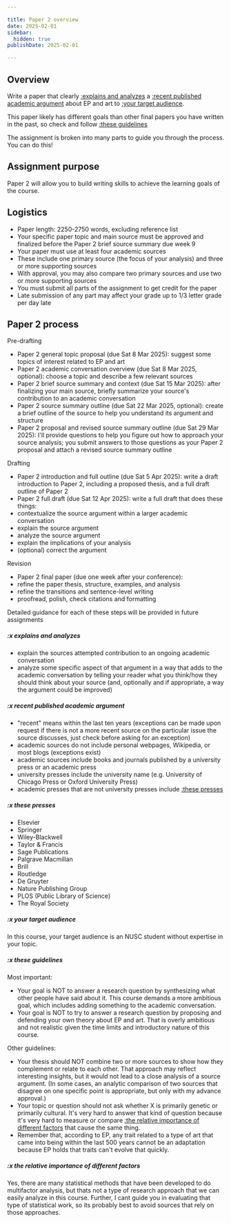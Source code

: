 ```yaml
---

title: Paper 2 overview
date: 2025-02-01
sidebar:
  hidden: true
publishDate: 2025-02-01

---
```


## Overview

Write a paper that clearly [:explains and analyzes](#x-explains-and-analyzes) a [:recent published academic argument](#x-recent-published-academic-argument) about EP and art to [:your target audience](#x-your-target-audience).

This paper likely has different goals than other final papers you have written in the past, so check and follow [:these guidelines](#x-these-guidelines)

The assignment is broken into many parts to guide you through the process. You can do this!

## Assignment purpose

Paper 2 will allow you to build writing skills to achieve the learning goals of the course.

## Logistics

- Paper length: 2250-2750 words, excluding reference list
- Your specific paper topic and main source must be approved and finalized before the Paper 2 brief source summary due week 9
- Your paper must use at least four academic sources
- These include one primary source (the focus of your analysis) and three or more supporting sources
- With approval, you may also compare two primary sources and use two or more supporting sources
- You must submit all parts of the assignment to get credit for the paper
- Late submission of any part may affect your grade up to 1/3 letter grade per day late

## Paper 2 process

Pre-drafting

- Paper 2 general topic proposal (due Sat 8 Mar 2025): suggest some topics of interest related to EP and art
- Paper 2 academic conversation overview (due Sat 8 Mar 2025, optional): choose a topic and describe a few relevant sources
- Paper 2 brief source summary and context (due Sat 15 Mar 2025): after finalizing your main source, briefly summarize your source's contribution to an academic conversation
- Paper 2 source summary outline (due Sat 22 Mar 2025, optional): create a brief outline of the source to help you understand its argument and structure
- Paper 2 proposal and revised source summary outline (due Sat 29 Mar 2025): I'll provide questions to help you figure out how to approach your source analysis; you submit answers to those questions as your Paper 2 proposal and attach a revised source summary outline

Drafting

- Paper 2 introduction and full outline (due Sat 5 Apr 2025): write a draft introduction to Paper 2, including a proposed thesis, and a full draft outline of Paper 2
- Paper 2 full draft (due Sat 12 Apr 2025): write a full draft that does these things:
- contextualize the source argument within a larger academic conversation
- explain the source argument
- analyze the source argument
- explain the implications of your analysis
- (optional) correct the argument

Revision

- Paper 2 final paper (due one week after your conference):
- refine the paper thesis, structure, examples, and analysis
- refine the transitions and sentence-level writing
- proofread, polish, check citations and formatting

Detailed guidance for each of these steps will be provided in future assignments

##### :x explains and analyzes

- explain the sources attempted contribution to an ongoing academic conversation
- analyze some specific aspect of that argument in a way that adds to the academic conversation by telling your reader what you think/how they should think about your source (and, optionally and if appropriate, a way the argument could be improved)

##### :x recent published academic argument

- "recent" means within the last ten years (exceptions can be made upon request if there is not a more recent source on the particular issue the source discusses, just check before asking for an exception)
- academic sources do not include personal webpages, Wikipedia, or most blogs (exceptions exist)
- academic sources include books and journals published by a university press or an academic press
- university presses include the university name (e.g. University of Chicago Press or Oxford University Press)
- academic presses that are not university presses include [:these presses](#x-these-presses)

##### :x these presses

- Elsevier
- Springer
- Wiley-Blackwell
- Taylor & Francis
- Sage Publications
- Palgrave Macmillan
- Brill
- Routledge
- De Gruyter
- Nature Publishing Group
- PLOS (Public Library of Science)
- The Royal Society

##### :x your target audience

In this course, your target audience is an NUSC student without expertise in your topic.

##### :x these guidelines

Most important:

- Your goal is NOT to answer a research question by synthesizing what other people have said about it. This course demands a more ambitious goal, which includes adding something to the academic conversation.
- Your goal is NOT to try to answer a research question by proposing and defending your own theory about EP and art. That is overly ambitious and not realistic given the time limits and introductory nature of this course.

Other guidelines:

- Your thesis should NOT combine two or more sources to show how they complement or relate to each other. That approach may reflect interesting insights, but it would not lead to a close analysis of a source argument. (In some cases, an analytic comparison of two sources that disagree on one specific point is appropriate, but only with my advance approval.)
- Your topic or question should not ask whether X is primarily genetic or primarily cultural. It's very hard to answer that kind of question because it's very hard to measure or compare [:the relative importance of different factors](#x-the-relative-importance-of-different-factors) that cause the same thing.
- Remember that, according to EP, any trait related to a type of art that came into being within the last 500 years cannot be an adaptation because EP holds that traits can't evolve that quickly.

##### :x the relative importance of different factors

Yes, there are many statistical methods that have been developed to do multifactor analysis, but thats not a type of research approach that we can easily analyze in this course. Further, I cant guide you in evaluating that type of statistical work, so its probably best to avoid sources that rely on those approaches.
